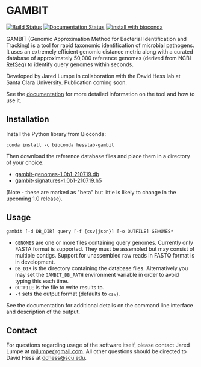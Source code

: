 # GAMBIT

[![Build Status](https://github.com/hesslab-gambit/gambit/actions/workflows/ci.yml/badge.svg)](https://github.com/hesslab-gambit/gambit/actions/workflows/ci.yml)
[![Documentation Status](https://readthedocs.org/projects/hesslab-gambit/badge/?version=latest)](https://hesslab-gambit.readthedocs.io/en/latest/?badge=latest)
[![install with bioconda](https://img.shields.io/badge/install%20with-bioconda-brightgreen.svg?style=flat)](http://bioconda.github.io/recipes/hesslab-gambit/README.html)

GAMBIT (Genomic Approximation Method for Bacterial Identification and Tracking) is a tool for rapid taxonomic identification of microbial pathogens.
It uses an extremely efficient genomic distance metric along with a curated database of approximately 50,000 reference genomes (derived from NCBI
[RefSeq](https://www.ncbi.nlm.nih.gov/refseq/)) to identify query genomes within seconds.

Developed by Jared Lumpe in collaboration with the David Hess lab at Santa Clara University. Publication coming soon.

See the [documentation](https://hesslab-gambit.readthedocs.io/en/stable) for more
detailed information on the tool and how to use it.


## Installation

Install the Python library from Bioconda:

```
conda install -c bioconda hesslab-gambit
```

Then download the reference database files and place them in a directory of your choice:

* [gambit-genomes-1.0b1-210719.db](https://storage.googleapis.com/hesslab-gambit-public/databases/refseq-curated/1.0-beta/gambit-genomes-1.0b1-210719.db)
* [gambit-signatures-1.0b1-210719.h5](https://storage.googleapis.com/hesslab-gambit-public/databases/refseq-curated/1.0-beta/gambit-signatures-1.0b1-210719.h5)

(Note - these are marked as "beta" but little is likely to change in the upcoming 1.0 release).


## Usage

    gambit [-d DB_DIR] query [-f {csv|json}] [-o OUTFILE] GENOMES*

* `GENOMES` are one or more files containing query genomes. Currently only FASTA format is supported.
  They must be assembled but may consist of multiple contigs. Support for unassembled raw reads in
  FASTQ format is in development.
* `DB_DIR` is the directory containing the database files. Alternatively you may set the
  `GAMBIT_DB_PATH` environment variable in order to avoid typing this each time.
* `OUTFILE` is the file to write results to.
* `-f` sets the output format (defaults to `csv`).

See the documentation for additional details on the command line interface and description of the output.


## Contact

For questions regarding usage of the software itself, please contact Jared Lumpe at [mjlumpe@gmail.com](mailto:mjlumpe@gmail.com).
All other questions should be directed to David Hess at [dchess@scu.edu](mailto:dchess@scu.edu).
